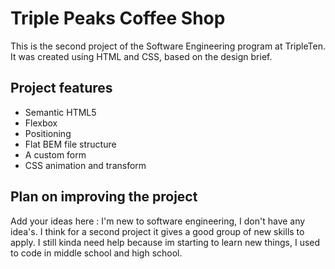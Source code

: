 # Triple Peaks Coffee Shop

This is the second project of the Software Engineering program at TripleTen. It was created using HTML and CSS, based on the design brief.

## Project features

- Semantic HTML5
- Flexbox
- Positioning
- Flat BEM file structure
- A custom form
- CSS animation and transform

## Plan on improving the project

Add your ideas here : I'm new to software engineering, I don't have any idea's. I think for a second project it gives a good group of new skills to apply. I still kinda need help because im starting to learn new things, I used to code in middle school and high school.
